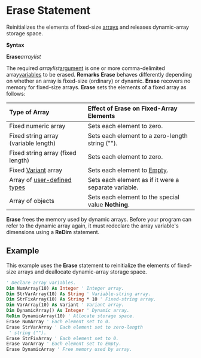 
# Erase Statement

Reinitializes the elements of fixed-size [arrays](b8bdf64f-5920-1ae9-16d0-b26d09524a30.md) and releases dynamic-array storage space.

 **Syntax**

 **Erase**_arraylist_

The required  _arraylist_[argument](b8bdf64f-5920-1ae9-16d0-b26d09524a30.md) is one or more comma-delimited array[variables](b8bdf64f-5920-1ae9-16d0-b26d09524a30.md) to be erased.
 **Remarks**
 **Erase** behaves differently depending on whether an array is fixed-size (ordinary) or dynamic. **Erase** recovers no memory for fixed-size arrays. **Erase** sets the elements of a fixed array as follows:


|**Type of Array**|**Effect of Erase on Fixed-Array Elements**|
|:-----|:-----|
|Fixed numeric array|Sets each element to zero.|
|Fixed string array (variable length)|Sets each element to a zero-length string ("").|
|Fixed string array (fixed length)|Sets each element to zero.|
|Fixed [Variant](b8bdf64f-5920-1ae9-16d0-b26d09524a30.md) array|Sets each element to [Empty](b8bdf64f-5920-1ae9-16d0-b26d09524a30.md).|
|Array of [user-defined types](b8bdf64f-5920-1ae9-16d0-b26d09524a30.md)|Sets each element as if it were a separate variable.|
|Array of objects|Sets each element to the special value  **Nothing**.|
 **Erase** frees the memory used by dynamic arrays. Before your program can refer to the dynamic array again, it must redeclare the array variable's dimensions using a **ReDim** statement.

## Example

This example uses the  **Erase** statement to reinitialize the elements of fixed-size arrays and deallocate dynamic-array storage space.


```vb
' Declare array variables. 
Dim NumArray(10) As Integer ' Integer array. 
Dim StrVarArray(10) As String ' Variable-string array. 
Dim StrFixArray(10) As String * 10 ' Fixed-string array. 
Dim VarArray(10) As Variant ' Variant array. 
Dim DynamicArray() As Integer ' Dynamic array. 
ReDim DynamicArray(10) ' Allocate storage space. 
Erase NumArray ' Each element set to 0. 
Erase StrVarArray ' Each element set to zero-length 
 ' string (""). 
Erase StrFixArray ' Each element set to 0. 
Erase VarArray ' Each element set to Empty. 
Erase DynamicArray ' Free memory used by array. 

```

